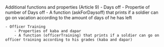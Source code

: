 Additional functions and properties (Article 9) 
    - Days off
        - Propertie of number of Days off
        - A function (askForDaysoff) that prints if a soldier can go on vacation according to the amount of days of he has left

    - Officer Training
        - Properties of kaba and dapar
        - A function (officerTraining) that prints if a soldier can go on officer training according to his grades (kaba and dapar)